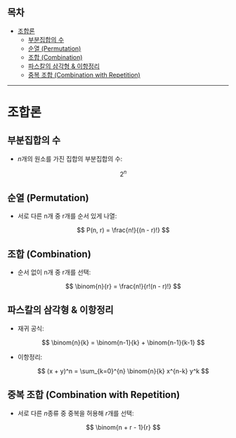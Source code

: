## 목차

- [조합론](#조합론)
  - [부분집합의 수](#부분집합의-수)
  - [순열 (Permutation)](#순열-permutation)
  - [조합 (Combination)](#조합-combination)
  - [파스칼의 삼각형 \& 이항정리](#파스칼의-삼각형--이항정리)
  - [중복 조합 (Combination with Repetition)](#중복-조합-combination-with-repetition)

---

# 조합론

## 부분집합의 수

- $n$개의 원소를 가진 집합의 부분집합의 수:   

  $$
  2^n   
  $$   

## 순열 (Permutation)

- 서로 다른 n개 중 r개를 순서 있게 나열:   

  $$
  P(n, r) = \frac{n!}{(n - r)!}
  $$   

## 조합 (Combination)

- 순서 없이 n개 중 r개를 선택:   

  $$
  \binom{n}{r} = \frac{n!}{r!(n - r)!}
  $$   

## 파스칼의 삼각형 & 이항정리

- 재귀 공식:   

  $$
  \binom{n}{k} = \binom{n-1}{k} + \binom{n-1}{k-1}
  $$   
- 이항정리:   

  $$
  (x + y)^n = \sum_{k=0}^{n} \binom{n}{k} x^{n-k} y^k
  $$   

## 중복 조합 (Combination with Repetition)

- 서로 다른 $n$종류 중 중복을 허용해 $r$개를 선택:   

  $$
  \binom{n + r - 1}{r}
  $$   

